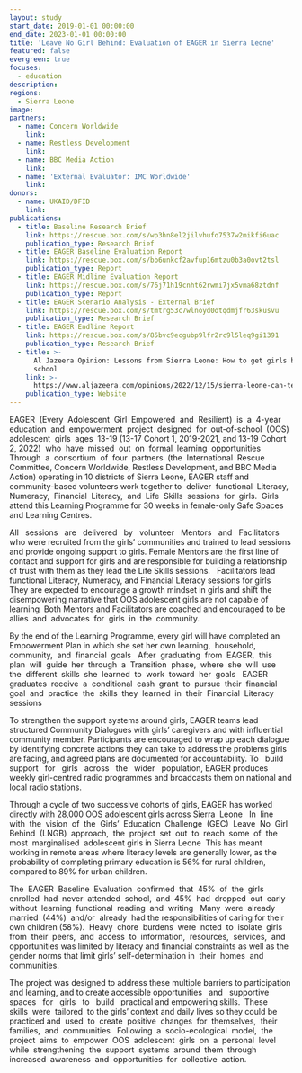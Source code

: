 ```yaml
---
layout: study
start_date: 2019-01-01 00:00:00
end_date: 2023-01-01 00:00:00
title: 'Leave No Girl Behind: Evaluation of EAGER in Sierra Leone'
featured: false
evergreen: true
focuses:
  - education
description:
regions:
  - Sierra Leone
image:
partners:
  - name: Concern Worldwide
    link:
  - name: Restless Development
    link:
  - name: BBC Media Action
    link:
  - name: 'External Evaluator: IMC Worldwide'
    link:
donors:
  - name: UKAID/DFID
    link:
publications:
  - title: Baseline Research Brief
    link: https://rescue.box.com/s/wp3hn8el2jilvhufo7537w2mikfi6uac
    publication_type: Research Brief
  - title: EAGER Baseline Evaluation Report
    link: https://rescue.box.com/s/bb6unkcf2avfup16mtzu0b3a0ovt2tsl
    publication_type: Report
  - title: EAGER Midline Evaluation Report
    link: https://rescue.box.com/s/76j71h19cnht62rwmi7jx5vma68ztdnf
    publication_type: Report
  - title: EAGER Scenario Analysis - External Brief
    link: https://rescue.box.com/s/tmtrg53c7wlnoyd0otqdmjfr63skusvu
    publication_type: Research Brief
  - title: EAGER Endline Report
    link: https://rescue.box.com/s/85bvc9ecgubp9lfr2rc9l5leq9gi1391
    publication_type: Research Brief
  - title: >-
      Al Jazeera Opinion: Lessons from Sierra Leone: How to get girls back to
      school
    link: >-
      https://www.aljazeera.com/opinions/2022/12/15/sierra-leone-can-teach-the-world-how-to-get-girls-back-to-school
    publication_type: Website
---
```

EAGER&nbsp; (Every&nbsp; Adolescent&nbsp; Girl&nbsp; Empowered&nbsp; and&nbsp; Resilient)&nbsp; is&nbsp; a&nbsp; 4-year&nbsp; education&nbsp; and&nbsp; empowerment&nbsp; project&nbsp; designed&nbsp; for&nbsp; out-of-school&nbsp; (OOS)&nbsp; adolescent&nbsp; girls&nbsp; ages&nbsp; 13-19 (13-17 Cohort 1, 2019-2021, and 13-19 Cohort 2, 2022)&nbsp; who&nbsp; have&nbsp; missed&nbsp; out&nbsp; on&nbsp; formal&nbsp; learning&nbsp; opportunities &nbsp; Through&nbsp; a&nbsp; consortium&nbsp; of&nbsp; four&nbsp; partners&nbsp; (the&nbsp; International&nbsp; Rescue&nbsp; Committee, Concern Worldwide, Restless Development, and BBC Media Action) operating in 10 districts of Sierra Leone, EAGER staff and community-based volunteers work together to&nbsp; deliver&nbsp; functional&nbsp; Literacy,&nbsp; Numeracy,&nbsp; Financial&nbsp; Literacy,&nbsp; and&nbsp; Life&nbsp; Skills&nbsp; sessions&nbsp; for&nbsp; girls.&nbsp; Girls attend this Learning Programme for 30 weeks in female-only Safe Spaces and Learning Centres.

All &nbsp; sessions &nbsp; are &nbsp; delivered &nbsp; by &nbsp; volunteer &nbsp; Mentors &nbsp; and &nbsp; Facilitators who were recruited from the girls’ communities and trained to lead sessions and provide ongoing support to girls. Female Mentors are the first line of contact and support for girls and are responsible for building a relationship of trust with them as they lead the Life Skills sessions. &nbsp; Facilitators lead functional Literacy, Numeracy, and Financial Literacy sessions for girls&nbsp; They are expected to encourage a growth mindset in girls and shift the disempowering narrative that OOS adolescent girls are not capable of learning&nbsp; Both Mentors and Facilitators are coached and encouraged to be allies&nbsp; and&nbsp; advocates&nbsp; for&nbsp; girls&nbsp; in&nbsp; the&nbsp; community.

By the end of the Learning Programme, every girl will have completed an Empowerment Plan in which she set her own learning,&nbsp; household,&nbsp; community,&nbsp; and&nbsp; financial&nbsp; goals &nbsp; After&nbsp; graduating&nbsp; from&nbsp; EAGER,&nbsp; this&nbsp; plan&nbsp; will&nbsp; guide&nbsp; her&nbsp; through&nbsp; a&nbsp; Transition&nbsp; phase,&nbsp; where&nbsp; she&nbsp; will&nbsp; use&nbsp; the&nbsp; different&nbsp; skills&nbsp; she&nbsp; learned&nbsp; to&nbsp; work&nbsp; toward&nbsp; her&nbsp; goals &nbsp; EAGER&nbsp; graduates&nbsp; receive&nbsp; a&nbsp; conditional&nbsp; cash&nbsp; grant&nbsp; to&nbsp; pursue&nbsp; their&nbsp; financial&nbsp; goal&nbsp; and&nbsp; practice&nbsp; the&nbsp; skills&nbsp; they&nbsp; learned&nbsp; in&nbsp; their&nbsp; Financial&nbsp; Literacy&nbsp; sessions

To strengthen the support systems around girls, EAGER teams lead structured Community Dialogues with girls’ caregivers and with influential community member. Participants are encouraged to wrap up each dialogue by identifying concrete actions they can take to address the problems girls are facing, and agreed plans are documented for accountability. To &nbsp; build &nbsp; support &nbsp; for &nbsp; girls &nbsp; across &nbsp; the &nbsp; wider &nbsp; population, EAGER produces weekly girl-centred radio programmes and broadcasts them on national and local radio stations.

Through a cycle of two successive cohorts of girls, EAGER has worked directly with 28,000 OOS adolescent girls across Sierra&nbsp; Leone &nbsp; In&nbsp; line&nbsp; with&nbsp; the&nbsp; vision&nbsp; of&nbsp; the&nbsp; Girls’&nbsp; Education&nbsp; Challenge&nbsp; (GEC)&nbsp; Leave&nbsp; No&nbsp; Girl&nbsp; Behind&nbsp; (LNGB)&nbsp; approach,&nbsp; the&nbsp; project&nbsp; set&nbsp; out&nbsp; to&nbsp; reach&nbsp; some&nbsp; of&nbsp; the&nbsp; most&nbsp; marginalised&nbsp; adolescent girls in Sierra Leone&nbsp; This has meant working in remote areas where literacy levels are generally lower, as the probability of completing primary education is 56% for rural children, compared to 89% for urban children.

The&nbsp; EAGER&nbsp; Baseline&nbsp; Evaluation&nbsp; confirmed&nbsp; that&nbsp; 45%&nbsp; of&nbsp; the&nbsp; girls&nbsp; enrolled&nbsp; had&nbsp; never&nbsp; attended&nbsp; school,&nbsp; and&nbsp; 45%&nbsp; had&nbsp; dropped&nbsp; out&nbsp; early&nbsp; without&nbsp; learning&nbsp; functional&nbsp; reading&nbsp; and&nbsp; writing &nbsp; Many&nbsp; were&nbsp; already&nbsp; married&nbsp; (44%)&nbsp; and/or&nbsp; already&nbsp; had the responsibilities of caring for their own children (58%).&nbsp; Heavy&nbsp; chore&nbsp; burdens&nbsp; were&nbsp; noted&nbsp; to&nbsp; isolate&nbsp; girls&nbsp; from&nbsp; their&nbsp; peers,&nbsp; and&nbsp; access&nbsp; to&nbsp; information,&nbsp; resources,&nbsp; services,&nbsp; and&nbsp; opportunities was limited by literacy and financial constraints as well as the gender norms that limit girls’ self-determination in &nbsp;their&nbsp; homes&nbsp; and&nbsp; communities.

The project was designed to address these multiple barriers to participation and learning, and to create accessible opportunities &nbsp; and &nbsp; supportive &nbsp; spaces &nbsp; for &nbsp; girls &nbsp; to &nbsp; build &nbsp; practical and empowering skills.&nbsp; These&nbsp; skills&nbsp; were&nbsp; tailored&nbsp; to the girls’ context and daily lives so they could be practiced and&nbsp; used&nbsp; to&nbsp; create&nbsp; positive&nbsp; changes&nbsp; for&nbsp; themselves,&nbsp; their&nbsp; families,&nbsp; and&nbsp; communities &nbsp; Following&nbsp; a&nbsp; socio-ecological&nbsp; model,&nbsp; the&nbsp; project&nbsp; aims&nbsp; to&nbsp; empower&nbsp; OOS&nbsp; adolescent&nbsp; girls&nbsp; on&nbsp; a&nbsp; personal&nbsp; level&nbsp; while&nbsp; strengthening&nbsp; the&nbsp; support&nbsp; systems&nbsp; around&nbsp; them&nbsp; through&nbsp; increased&nbsp; awareness&nbsp; and&nbsp; opportunities&nbsp; for&nbsp; collective&nbsp; action.

&nbsp;
